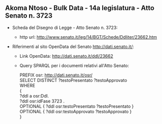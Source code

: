 ## Akoma Ntoso - Bulk Data - 14a legislatura - Atto Senato n. 3723 ##

* Scheda del Disegno di Legge - Atto Senato n. 3723:
	* http url: http://www.senato.it/leg/14/BGT/Schede/Ddliter/23662.htm

* Riferimenti al sito OpenData del Senato http://dati.senato.it/:
	* Link OpenData: http://dati.senato.it/ddl/23662
	* Query SPARQL per i documenti relativi all'Atto Senato:

        PREFIX osr: <http://dati.senato.it/osr/>  
		SELECT DISTINCT ?testoPresentato ?testoApprovato  
		WHERE  
		{  
		    ?ddl a osr:Ddl.  
		    ?ddl osr:idFase 3723 .  
		    OPTIONAL { ?ddl osr:testoPresentato ?testoPresentato }  
		    OPTIONAL { ?ddl osr:testoApprovato ?testoApprovato }  
		}
		